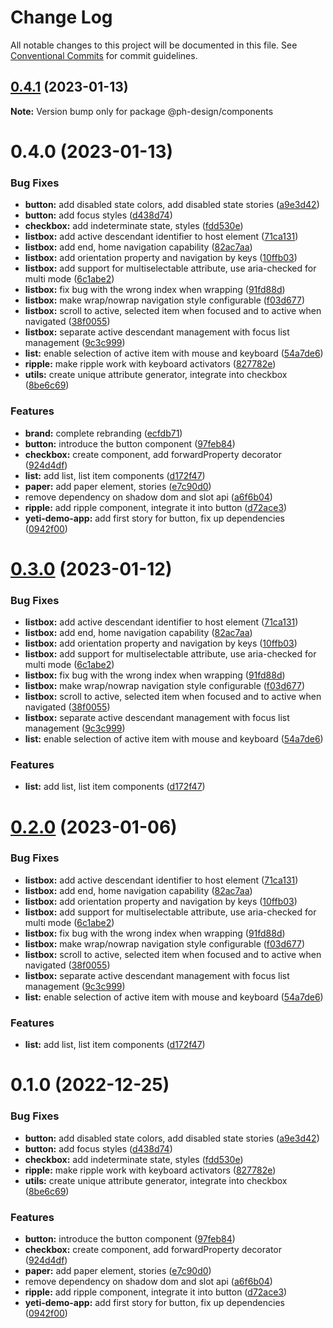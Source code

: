 # Change Log

All notable changes to this project will be documented in this file.
See [Conventional Commits](https://conventionalcommits.org) for commit guidelines.

## [0.4.1](https://github.com/PavelPleshko/yeti-design/compare/@ph-design/components@0.4.0...@ph-design/components@0.4.1) (2023-01-13)

**Note:** Version bump only for package @ph-design/components

# 0.4.0 (2023-01-13)

### Bug Fixes

-   **button:** add disabled state colors, add disabled state stories ([a9e3d42](https://github.com/PavelPleshko/yeti-design/commit/a9e3d4206f18fa5039926e11c1eb58e16622feed))
-   **button:** add focus styles ([d438d74](https://github.com/PavelPleshko/yeti-design/commit/d438d74099e86c0be3c0386a4e30ac3095fa3355))
-   **checkbox:** add indeterminate state, styles ([fdd530e](https://github.com/PavelPleshko/yeti-design/commit/fdd530eb1671febab3c4bf3e948a01c83429a1ea))
-   **listbox:** add active descendant identifier to host element ([71ca131](https://github.com/PavelPleshko/yeti-design/commit/71ca1316db6ec6a4f8e4dd2c4666db303a01e881))
-   **listbox:** add end, home navigation capability ([82ac7aa](https://github.com/PavelPleshko/yeti-design/commit/82ac7aa92ebbd530e055bf9ae6b72bf40e84a4b6))
-   **listbox:** add orientation property and navigation by keys ([10ffb03](https://github.com/PavelPleshko/yeti-design/commit/10ffb03e3c53b2b5b2c0bdeb57ca31ee1fab0a2a))
-   **listbox:** add support for multiselectable attribute, use aria-checked for multi mode ([6c1abe2](https://github.com/PavelPleshko/yeti-design/commit/6c1abe2ebed21dede48845c8107dcf829dce3351))
-   **listbox:** fix bug with the wrong index when wrapping ([91fd88d](https://github.com/PavelPleshko/yeti-design/commit/91fd88d06b10dbfba1c0a0e6dad73eb845b57b8f))
-   **listbox:** make wrap/nowrap navigation style configurable ([f03d677](https://github.com/PavelPleshko/yeti-design/commit/f03d67788ad57b5bcec08af74b7698178e6808e4))
-   **listbox:** scroll to active, selected item when focused and to active when navigated ([38f0055](https://github.com/PavelPleshko/yeti-design/commit/38f0055fb6988428cd4dba18d66ec2399b6fa0e3))
-   **listbox:** separate active descendant management with focus list management ([9c3c999](https://github.com/PavelPleshko/yeti-design/commit/9c3c9995c0932082abe286ac598915f92ce630ee))
-   **list:** enable selection of active item with mouse and keyboard ([54a7de6](https://github.com/PavelPleshko/yeti-design/commit/54a7de6481df72a67fd6a372b0b46876bf724888))
-   **ripple:** make ripple work with keyboard activators ([827782e](https://github.com/PavelPleshko/yeti-design/commit/827782e78343437f36873813316b7103e956a8f4))
-   **utils:** create unique attribute generator, integrate into checkbox ([8be6c69](https://github.com/PavelPleshko/yeti-design/commit/8be6c69a1010fbe182d8d16bba4ed8dcb6f3e754))

### Features

-   **brand:** complete rebranding ([ecfdb71](https://github.com/PavelPleshko/yeti-design/commit/ecfdb712c7e8361163cd6381e423f4df3b6a4050))
-   **button:** introduce the button component ([97feb84](https://github.com/PavelPleshko/yeti-design/commit/97feb848e271497aa09643497a1e6986e8a49112))
-   **checkbox:** create component, add forwardProperty decorator ([924d4df](https://github.com/PavelPleshko/yeti-design/commit/924d4df791d3cab8ce0339d253488db78ec73f64))
-   **list:** add list, list item components ([d172f47](https://github.com/PavelPleshko/yeti-design/commit/d172f47d0d35a4cb059ef82944b8c305b248e72e))
-   **paper:** add paper element, stories ([e7c90d0](https://github.com/PavelPleshko/yeti-design/commit/e7c90d06df23634cc10a553671f1634ca40682d4))
-   remove dependency on shadow dom and slot api ([a6f6b04](https://github.com/PavelPleshko/yeti-design/commit/a6f6b04325103a92fe1a199cc6ceed26d26fadfc))
-   **ripple:** add ripple component, integrate it into button ([d72ace3](https://github.com/PavelPleshko/yeti-design/commit/d72ace39ba88c95c3fafd1291853d74dcd279c86))
-   **yeti-demo-app:** add first story for button, fix up dependencies ([0942f00](https://github.com/PavelPleshko/yeti-design/commit/0942f00c4830e86706c4bea463e8e05405915484))

# [0.3.0](https://github.com/PavelPleshko/yeti-design/compare/@yeti-design/components@0.1.0...@yeti-design/components@0.3.0) (2023-01-12)

### Bug Fixes

-   **listbox:** add active descendant identifier to host element ([71ca131](https://github.com/PavelPleshko/yeti-design/commit/71ca1316db6ec6a4f8e4dd2c4666db303a01e881))
-   **listbox:** add end, home navigation capability ([82ac7aa](https://github.com/PavelPleshko/yeti-design/commit/82ac7aa92ebbd530e055bf9ae6b72bf40e84a4b6))
-   **listbox:** add orientation property and navigation by keys ([10ffb03](https://github.com/PavelPleshko/yeti-design/commit/10ffb03e3c53b2b5b2c0bdeb57ca31ee1fab0a2a))
-   **listbox:** add support for multiselectable attribute, use aria-checked for multi mode ([6c1abe2](https://github.com/PavelPleshko/yeti-design/commit/6c1abe2ebed21dede48845c8107dcf829dce3351))
-   **listbox:** fix bug with the wrong index when wrapping ([91fd88d](https://github.com/PavelPleshko/yeti-design/commit/91fd88d06b10dbfba1c0a0e6dad73eb845b57b8f))
-   **listbox:** make wrap/nowrap navigation style configurable ([f03d677](https://github.com/PavelPleshko/yeti-design/commit/f03d67788ad57b5bcec08af74b7698178e6808e4))
-   **listbox:** scroll to active, selected item when focused and to active when navigated ([38f0055](https://github.com/PavelPleshko/yeti-design/commit/38f0055fb6988428cd4dba18d66ec2399b6fa0e3))
-   **listbox:** separate active descendant management with focus list management ([9c3c999](https://github.com/PavelPleshko/yeti-design/commit/9c3c9995c0932082abe286ac598915f92ce630ee))
-   **list:** enable selection of active item with mouse and keyboard ([54a7de6](https://github.com/PavelPleshko/yeti-design/commit/54a7de6481df72a67fd6a372b0b46876bf724888))

### Features

-   **list:** add list, list item components ([d172f47](https://github.com/PavelPleshko/yeti-design/commit/d172f47d0d35a4cb059ef82944b8c305b248e72e))

# [0.2.0](https://personal/PavelPleshko/yeti-design/compare/@yeti-design/components@0.1.0...@yeti-design/components@0.2.0) (2023-01-06)

### Bug Fixes

-   **listbox:** add active descendant identifier to host element ([71ca131](https://personal/PavelPleshko/yeti-design/commits/71ca1316db6ec6a4f8e4dd2c4666db303a01e881))
-   **listbox:** add end, home navigation capability ([82ac7aa](https://personal/PavelPleshko/yeti-design/commits/82ac7aa92ebbd530e055bf9ae6b72bf40e84a4b6))
-   **listbox:** add orientation property and navigation by keys ([10ffb03](https://personal/PavelPleshko/yeti-design/commits/10ffb03e3c53b2b5b2c0bdeb57ca31ee1fab0a2a))
-   **listbox:** add support for multiselectable attribute, use aria-checked for multi mode ([6c1abe2](https://personal/PavelPleshko/yeti-design/commits/6c1abe2ebed21dede48845c8107dcf829dce3351))
-   **listbox:** fix bug with the wrong index when wrapping ([91fd88d](https://personal/PavelPleshko/yeti-design/commits/91fd88d06b10dbfba1c0a0e6dad73eb845b57b8f))
-   **listbox:** make wrap/nowrap navigation style configurable ([f03d677](https://personal/PavelPleshko/yeti-design/commits/f03d67788ad57b5bcec08af74b7698178e6808e4))
-   **listbox:** scroll to active, selected item when focused and to active when navigated ([38f0055](https://personal/PavelPleshko/yeti-design/commits/38f0055fb6988428cd4dba18d66ec2399b6fa0e3))
-   **listbox:** separate active descendant management with focus list management ([9c3c999](https://personal/PavelPleshko/yeti-design/commits/9c3c9995c0932082abe286ac598915f92ce630ee))
-   **list:** enable selection of active item with mouse and keyboard ([54a7de6](https://personal/PavelPleshko/yeti-design/commits/54a7de6481df72a67fd6a372b0b46876bf724888))

### Features

-   **list:** add list, list item components ([d172f47](https://personal/PavelPleshko/yeti-design/commits/d172f47d0d35a4cb059ef82944b8c305b248e72e))

# 0.1.0 (2022-12-25)

### Bug Fixes

-   **button:** add disabled state colors, add disabled state stories ([a9e3d42](https://personal/PavelPleshko/yeti-design/commits/a9e3d4206f18fa5039926e11c1eb58e16622feed))
-   **button:** add focus styles ([d438d74](https://personal/PavelPleshko/yeti-design/commits/d438d74099e86c0be3c0386a4e30ac3095fa3355))
-   **checkbox:** add indeterminate state, styles ([fdd530e](https://personal/PavelPleshko/yeti-design/commits/fdd530eb1671febab3c4bf3e948a01c83429a1ea))
-   **ripple:** make ripple work with keyboard activators ([827782e](https://personal/PavelPleshko/yeti-design/commits/827782e78343437f36873813316b7103e956a8f4))
-   **utils:** create unique attribute generator, integrate into checkbox ([8be6c69](https://personal/PavelPleshko/yeti-design/commits/8be6c69a1010fbe182d8d16bba4ed8dcb6f3e754))

### Features

-   **button:** introduce the button component ([97feb84](https://personal/PavelPleshko/yeti-design/commits/97feb848e271497aa09643497a1e6986e8a49112))
-   **checkbox:** create component, add forwardProperty decorator ([924d4df](https://personal/PavelPleshko/yeti-design/commits/924d4df791d3cab8ce0339d253488db78ec73f64))
-   **paper:** add paper element, stories ([e7c90d0](https://personal/PavelPleshko/yeti-design/commits/e7c90d06df23634cc10a553671f1634ca40682d4))
-   remove dependency on shadow dom and slot api ([a6f6b04](https://personal/PavelPleshko/yeti-design/commits/a6f6b04325103a92fe1a199cc6ceed26d26fadfc))
-   **ripple:** add ripple component, integrate it into button ([d72ace3](https://personal/PavelPleshko/yeti-design/commits/d72ace39ba88c95c3fafd1291853d74dcd279c86))
-   **yeti-demo-app:** add first story for button, fix up dependencies ([0942f00](https://personal/PavelPleshko/yeti-design/commits/0942f00c4830e86706c4bea463e8e05405915484))
